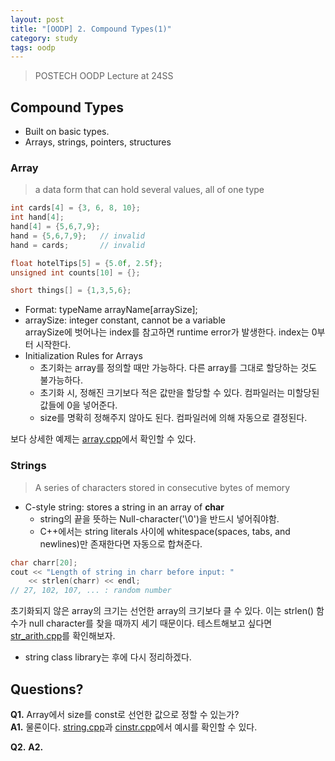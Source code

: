 ```yaml
---
layout: post
title: "[OODP] 2. Compound Types(1)"
category: study
tags: oodp
---
```


> POSTECH OODP Lecture at 24SS

## Compound Types
- Built on basic types.
- Arrays, strings, pointers, structures

<!--more-->

### Array
> a data form that can hold several values, all of one type

```c++
int cards[4] = {3, 6, 8, 10};
int hand[4];
hand[4] = {5,6,7,9};
hand = {5,6,7,9};   // invalid
hand = cards;       // invalid

float hotelTips[5] = {5.0f, 2.5f};
unsigned int counts[10] = {};

short things[] = {1,3,5,6};
```
- Format: typeName arrayName[arraySize];
- arraySize: integer constant, cannot be a variable <br>
    arraySize에 벗어나는 index를 참고하면 runtime error가 발생한다. index는 0부터 시작한다.
- Initialization Rules for Arrays
    - 초기화는 array를 정의할 때만 가능하다. 다른 array를 그대로 할당하는 것도 불가능하다.
    - 초기화 시, 정해진 크기보다 적은 값만을 할당할 수 있다. 컴파일러는 미할당된 값들에 0을 넣어준다.
    - size를 명확히 정해주지 않아도 된다. 컴파일러에 의해 자동으로 결정된다.

보다 상세한 예제는 [array.cpp]에서 확인할 수 있다.


### Strings
> A series of characters stored in consecutive bytes of memory

- C-style string: stores a string in an array of **char**
    - string의 끝을 뜻하는 Null-character('\0')을 반드시 넣어줘야함.
    - C++에서는 string literals 사이에 whitespace(spaces, tabs, and newlines)만 존재한다면 자동으로 합쳐준다.
``` c++
char charr[20];
cout << "Length of string in charr before input: "
    << strlen(charr) << endl;
// 27, 102, 107, ... : random number
```
초기화되지 않은 array의 크기는 선언한 array의 크기보다 클 수 있다. 이는 strlen() 함수가 null character를 찾을 때까지 세기 때문이다. 테스트해보고 싶다면 [str_arith.cpp]를 확인해보자.

- string class library는 후에 다시 정리하겠다.



## Questions?
**Q1.** Array에서 size를 const로 선언한 값으로 정할 수 있는가? <br>
**A1.** 물론이다. [string.cpp]과 [cinstr.cpp]에서 예시를 확인할 수 있다.

**Q2.** 
**A2.**


<!-- Links -->
[array.cpp]: https://github.com/baejaeho18/code/blob/main/0-Education/cpp/DataTypes/CompoundTypes/array.cpp
[str_arith.cpp]: https://github.com/baejaeho18/code/blob/main/0-Education/cpp/DataTypes/CompoundTypes/str_arith.cpp
[string.cpp]: https://github.com/baejaeho18/code/blob/main/0-Education/cpp/DataTypes/CompoundTypes/string.cpp
[cinstr.cpp]: https://github.com/baejaeho18/code/blob/main/0-Education/cpp/DataTypes/CompoundTypes/cinstr.cpp